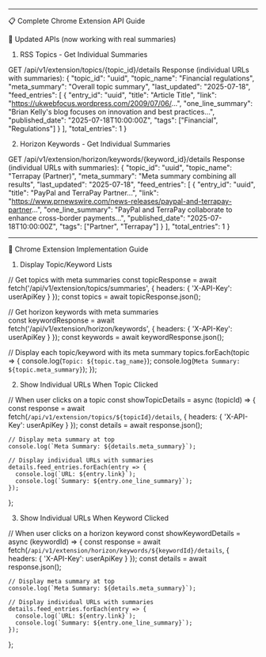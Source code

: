 ---
  📋 Complete Chrome Extension API Guide

  🔧 Updated APIs (now working with real summaries)

  1. RSS Topics - Get Individual Summaries

  GET /api/v1/extension/topics/{topic_id}/details
  Response (individual URLs with summaries):
  {
    "topic_id": "uuid",
    "topic_name": "Financial regulations",
    "meta_summary": "Overall topic summary",
    "last_updated": "2025-07-18",
    "feed_entries": [
      {
        "entry_id": "uuid",
        "title": "Article Title",
        "link": "https://ukwebfocus.wordpress.com/2009/07/06/...",
        "one_line_summary": "Brian Kelly's blog focuses on innovation and best practices...",
        "published_date": "2025-07-18T10:00:00Z",
        "tags": ["Financial", "Regulations"]
      }
    ],
    "total_entries": 1
  }

  2. Horizon Keywords - Get Individual Summaries

  GET /api/v1/extension/horizon/keywords/{keyword_id}/details
  Response (individual URLs with summaries):
  {
    "topic_id": "uuid",
    "topic_name": "Terrapay (Partner)",
    "meta_summary": "Meta summary combining all results",
    "last_updated": "2025-07-18",
    "feed_entries": [
      {
        "entry_id": "uuid",
        "title": "PayPal and TerraPay Partner...",
        "link": "https://www.prnewswire.com/news-releases/paypal-and-terrapay-partner...",
        "one_line_summary": "PayPal and TerraPay collaborate to enhance cross-border payments...",
        "published_date": "2025-07-18T10:00:00Z",
        "tags": ["Partner", "Terrapay"]
      }
    ],
    "total_entries": 1
  }

  ---
  🎯 Chrome Extension Implementation Guide

  1. Display Topic/Keyword Lists

  // Get topics with meta summaries
  const topicResponse = await fetch('/api/v1/extension/topics/summaries', {
    headers: { 'X-API-Key': userApiKey }
  });
  const topics = await topicResponse.json();

  // Get horizon keywords with meta summaries  
  const keywordResponse = await fetch('/api/v1/extension/horizon/keywords', {
    headers: { 'X-API-Key': userApiKey }
  });
  const keywords = await keywordResponse.json();

  // Display each topic/keyword with its meta summary
  topics.forEach(topic => {
    console.log(`Topic: ${topic.tag_name}`);
    console.log(`Meta Summary: ${topic.meta_summary}`);
  });

  2. Show Individual URLs When Topic Clicked

  // When user clicks on a topic
  const showTopicDetails = async (topicId) => {
    const response = await fetch(`/api/v1/extension/topics/${topicId}/details`, {
      headers: { 'X-API-Key': userApiKey }
    });
    const details = await response.json();

    // Display meta summary at top
    console.log(`Meta Summary: ${details.meta_summary}`);

    // Display individual URLs with summaries
    details.feed_entries.forEach(entry => {
      console.log(`URL: ${entry.link}`);
      console.log(`Summary: ${entry.one_line_summary}`);
    });
  };

  3. Show Individual URLs When Keyword Clicked

  // When user clicks on a horizon keyword
  const showKeywordDetails = async (keywordId) => {
    const response = await fetch(`/api/v1/extension/horizon/keywords/${keywordId}/details`, {
      headers: { 'X-API-Key': userApiKey }
    });
    const details = await response.json();

    // Display meta summary at top
    console.log(`Meta Summary: ${details.meta_summary}`);

    // Display individual URLs with summaries  
    details.feed_entries.forEach(entry => {
      console.log(`URL: ${entry.link}`);
      console.log(`Summary: ${entry.one_line_summary}`);
    });
  };